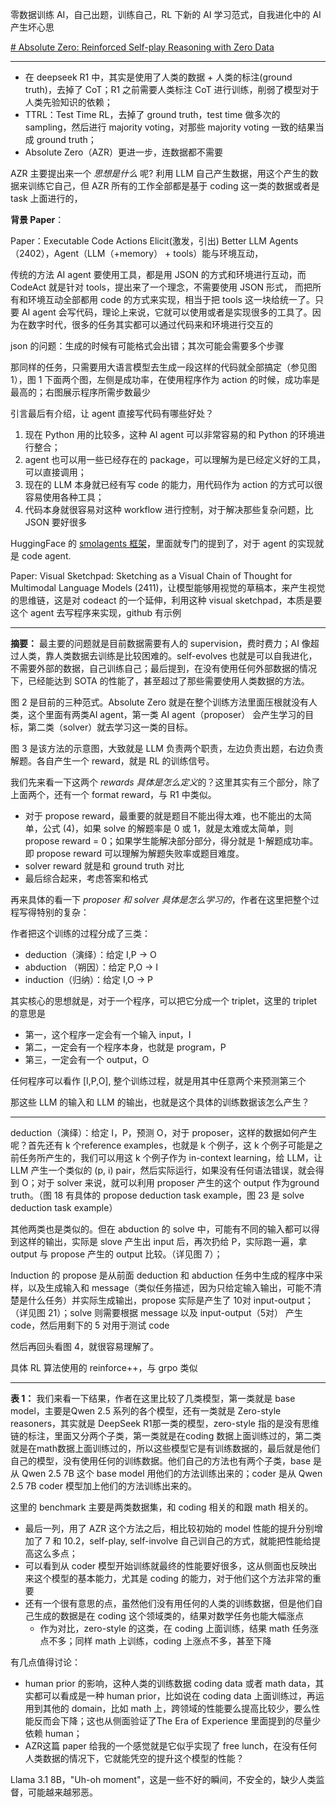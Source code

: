 
零数据训练 AI，自己出题，训练自己，RL 下新的 AI 学习范式，自我进化中的 AI 产生坏心思

[# Absolute Zero: Reinforced Self-play Reasoning with Zero Data](https://arxiv.org/abs/2505.03335)



------

* 在 deepseek R1 中，其实是使用了人类的数据 + 人类的标注(ground truth)，去掉了 CoT；R1 之前需要人类标注 CoT 进行训练，削弱了模型对于人类先验知识的依赖；
* TTRL：Test Time RL，去掉了 ground truth，test time 做多次的 sampling，然后进行 majority voting，对那些 majority voting 一致的结果当成 ground truth；
* Absolute Zero（AZR）更进一步，连数据都不需要

AZR 主要提出来一个 *思想是什么* 呢?  利用 LLM 自己产生数据，用这个产生的数据来训练它自己，但 AZR 所有的工作全部都是基于 coding 这一类的数据或者是 task 上面进行的，

**背景 Paper**：

Paper：Executable Code Actions Elicit(激发，引出) Better LLM Agents（2402），Agent（LLM（+memory） + tools）能与环境互动，

传统的方法  AI agent 要使用工具，都是用 JSON 的方式和环境进行互动，而 CodeAct 就是针对 tools，提出来了一个理念，不需要使用 JSON 形式， 而把所有和环境互动全部都用 code 的方式来实现，相当于把 tools 这一块给统一了。只要 AI agent 会写代码，理论上来说，它就可以使用或者是实现很多的工具了。因为在数字时代，很多的任务其实都可以通过代码来和环境进行交互的

json 的问题：生成的时候有可能格式会出错；其次可能会需要多个步骤

那同样的任务，只需要用大语言模型去生成一段这样的代码就全部搞定（参见图 1），图 1 下面两个图，左侧是成功率，在使用程序作为 action 的时候，成功率是最高的；右图展示程序所需步数最少

引言最后有介绍，让 agent 直接写代码有哪些好处？

1. 现在 Python 用的比较多，这种 AI agent 可以非常容易的和 Python 的环境进行整合；
2. agent 也可以用一些已经存在的 package，可以理解为是已经定义好的工具，可以直接调用；
3. 现在的 LLM 本身就已经有写 code 的能力，用代码作为 action 的方式可以很容易使用各种工具；
4. 代码本身就很容易对这种 workflow 进行控制，对于解决那些复杂问题，比 JSON 要好很多

HuggingFace 的 [smolagents 框架](https://huggingface.co/docs/smolagents/index)，里面就专门的提到了，对于 agent 的实现就是 code agent.


Paper: Visual Sketchpad: Sketching as a Visual Chain of Thought for Multimodal Language Models (2411)，让模型能够用视觉的草稿本，来产生视觉的思维链，这是对 codeact 的一个延伸，利用这种 visual sketchpad，本质是要这个 agent 去写程序来实现，github 有示例

---

**摘要：** 最主要的问题就是目前数据需要有人的 supervision，费时费力；AI 像超过人类，靠人类数据去训练是比较困难的。self-evolves 也就是可以自我进化，不需要外部的数据，自己训练自己；最后提到，在没有使用任何外部数据的情况下，已经能达到 SOTA 的性能了，甚至超过了那些需要使用人类数据的方法。

图 2 是目前的三种范式。Absolute Zero 就是在整个训练方法里面压根就没有人类，这个里面有两类AI agent，第一类 AI agent（proposer） 会产生学习的目标，第二类（solver）就去学习这一类的目标。

图 3 是该方法的示意图，大致就是 LLM 负责两个职责，左边负责出题，右边负责解题。各自产生一个 reward，就是 RL 的训练信号。

我们先来看一下这两个 *rewards 具体是怎么定义*的？这里其实有三个部分，除了上面两个，还有一个 format reward，与 R1 中类似。

* 对于 propose reward，最重要的就是题目不能出得太难，也不能出的太简单，公式 (4)，如果 solve 的解题率是 0 或 1，就是太难或太简单，则 propose reward = 0；如果学生能解决部分部分，得分就是 1-解题成功率。即 propose reward 可以理解为解题失败率或题目难度。
* solver reward 就是和 ground truth 对比
* 最后综合起来，考虑答案和格式

再来具体的看一下 *proposer 和 solver 具体是怎么学习的*，作者在这里把整个过程写得特别的复杂：

作者把这个训练的过程分成了三类：

* deduction（演绎）：给定 I,P -> O
* abduction （朔因）：给定 P,O -> I
* induction（归纳）：给定 I,O -> P

其实核心的思想就是，对于一个程序，可以把它分成一个 triplet，这里的 triplet 的意思是 

* 第一，这个程序一定会有一个输入 input，I
* 第二，一定会有一个程序本身，也就是 program，P
* 第三，一定会有一个 output，O

任何程序可以看作 \[I,P,O\], 整个训练过程，就是用其中任意两个来预测第三个

那这些 LLM 的输入和 LLM 的输出，也就是这个具体的训练数据该怎么产生？

------

deduction（演绎）：给定 I，P，预测 O，对于 proposer，这样的数据如何产生呢？首先还有 k 个reference examples，也就是 k 个例子，这 k 个例子可能是之前任务所产生的，我们可以用这 k 个例子作为 in-context learning，给 LLM，让 LLM 产生一个类似的 (p, i) pair，然后实际运行，如果没有任何语法错误，就会得到 O；对于 solver 来说，就可以利用 proposer 产生的这个 output 作为ground truth。（图 18 有具体的 propose deduction task example，图 23 是 solve deduction task example）

其他两类也是类似的。但在 abduction 的 solve 中，可能有不同的输入都可以得到这样的输出，实际是 slove 产生出 input 后，再次扔给 P，实际跑一遍，拿 output 与 propose 产生的 output 比较。（详见图 7）；

Induction 的 propose 是从前面 deduction 和 abduction 任务中生成的程序中采样，以及生成输入和 message（类似任务描述，因为只给定输入输出，可能不清楚是什么任务）并实际生成输出，propose 实际是产生了 10对 input-output；（详见图 21）；solve 则需要根据 message 以及 input-output（5对） 产生 code，然后用剩下的 5 对用于测试 code

然后再回头看图 4，就很容易理解了。

具体 RL 算法使用的 reinforce++，与 grpo 类似

-------

**表 1：** 我们来看一下结果，作者在这里比较了几类模型，第一类就是 base model，主要是Qwen 2.5 系列的各个模型，还有一类就是 Zero-style reasoners，其实就是 DeepSeek R1那一类的模型，zero-style 指的是没有思维链的标注，里面又分两个子类，第一类就是在coding 数据上面训练过的，第二类就是在math数据上面训练过的，所以这些模型它是有训练数据的，最后就是他们自己的模型，没有使用任何的训练数据。他们自己的方法也有两个子类，base 是从 Qwen 2.5 7B 这个 base model 用他们的方法训练出来的；coder 是从 Qwen 2.5 7B coder 模型加上他们的方法训练出来的。

这里的 benchmark 主要是两类数据集，和 coding 相关的和跟 math 相关的。

* 最后一列，用了 AZR 这个方法之后，相比较初始的 model 性能的提升分别增加了 7 和 10.2，self-play, self-involve 自己训自己的方式，就能把性能给提高这么多点；
* 可以看到从 coder 模型开始训练就最终的性能要好很多，这从侧面也反映出来这个模型的基本能力，尤其是 coding 的能力，对于他们这个方法非常的重要
* 还有一个很有意思的点，虽然他们没有用任何的人类的训练数据，但是他们自己生成的数据是在 coding 这个领域类的，结果对数学任务也能大幅涨点
	* 作为对比，zero-style 的这类，在 coding 上面训练，结果 math 任务涨点不多；同样 math 上训练，coding 上涨点不多，甚至下降


有几点值得讨论：

* human prior 的影响，这种人类的训练数据 coding data 或者 math data，其实都可以看成是一种 human prior，比如说在 coding data 上面训练过，再运用到其他的 domain，比如 math 上，跨领域的性能要么提高比较少，要么性能反而会下降；这也从侧面验证了The Era of Experience 里面提到的尽量少依赖 human；
* AZR这篇 paper 给我的一个感觉就是它似乎实现了 free lunch，在没有任何人类数据的情况下，它就能凭空的提升这个模型的性能？

Llama 3.1 8B，"Uh-oh moment"，这是一些不好的瞬间，不安全的，缺少人类监督，可能越来越邪恶。



